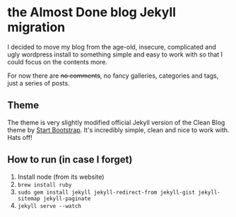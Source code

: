 # the Almost Done blog Jekyll migration
I decided to move my blog from the age-old, insecure, complicated and ugly wordpress install to something simple and easy to work with so that I could focus on the contents more. 

For now there are ~~no comments~~, no fancy galleries, categories and tags, just a series of posts.

## Theme
The theme is very slightly modified official Jekyll version of the Clean Blog theme by [Start Bootstrap](http://startbootstrap.com/). It's incredibly simple, clean and nice to work with. Hats off!

## How to run (in case I forget)
1. Install node (from its website)
1. `brew install ruby`
1. `sudo gem install jekyll jekyll-redirect-from jekyll-gist jekyll-sitemap jekyll-paginate`
1. `jekyll serve --watch`



